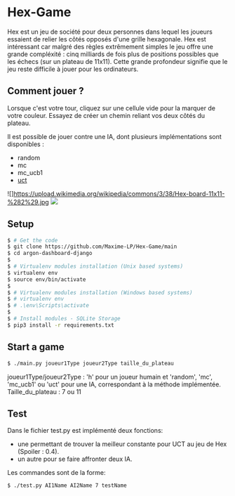 # Hex-Game

Hex est un jeu de société pour deux personnes dans lequel les joueurs essaient de relier les côtés opposés d'une grille hexagonale. Hex est intéressant car malgré des règles extrêmement simples le jeu offre une grande compléxité : cinq milliards de fois plus de positions possibles que les échecs (sur un plateau de 11x11). Cette grande profondeur signifie que le jeu reste difficile à jouer pour les ordinateurs.

## Comment jouer ?

Lorsque c'est votre tour, cliquez sur une cellule vide pour la marquer de votre couleur. Essayez de créer un chemin reliant vos deux côtés du plateau.

Il est possible de jouer contre une IA, dont plusieurs implémentations sont disponibles : 
- random
- mc
- mc_ucb1
- [uct](https://en.wikipedia.org/wiki/Monte_Carlo_tree_search)

![]https://upload.wikimedia.org/wikipedia/commons/3/38/Hex-board-11x11-%282%29.jpg
![](https://upload.wikimedia.org/wikipedia/commons/thumb/e/e9/Hex_board_11x11.svg/800px-Hex_board_11x11.svg.png)

## Setup

```bash
$ # Get the code
$ git clone https://github.com/Maxime-LP/Hex-Game/main
$ cd argon-dashboard-django
$
$ # Virtualenv modules installation (Unix based systems)
$ virtualenv env
$ source env/bin/activate
$
$ # Virtualenv modules installation (Windows based systems)
$ # virtualenv env
$ # .\env\Scripts\activate
$
$ # Install modules - SQLite Storage
$ pip3 install -r requirements.txt
```

## Start a game

```bash
$ ./main.py joueur1Type joueur2Type taille_du_plateau
```

joueur1Type/joueur2Type : 'h' pour un joueur humain et 'random', 'mc', 'mc_ucb1' ou 'uct' pour une IA, correspondant à la méthode implémentée. 
Taille_du_plateau : 7 ou 11

## Test

Dans le fichier test.py est implémenté deux fonctions:
- une permettant de trouver la meilleur constante pour UCT au jeu de Hex (Spoiler : 0.4).
- un autre pour se faire affronter deux IA.

Les commandes sont de la forme:

```bash
$ ./test.py AI1Name AI2Name 7 testName
```
